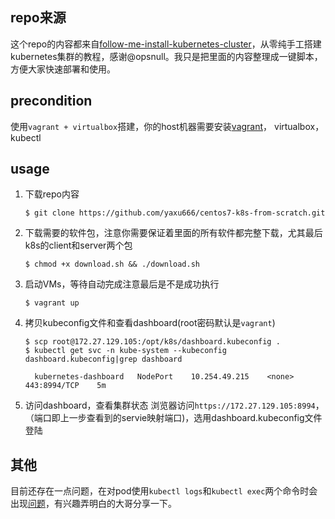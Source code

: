 ## repo来源
这个repo的内容都来自[follow-me-install-kubernetes-cluster](https://github.com/opsnull/follow-me-install-kubernetes-cluster.git)，从零纯手工搭建kubernetes集群的教程，感谢@opsnull。我只是把里面的内容整理成一键脚本，方便大家快速部署和使用。

## precondition
使用`vagrant + virtualbox`搭建，你的host机器需要安装[vagrant](https://www.vagrantup.com/)， virtualbox， kubectl

## usage
1. 下载repo内容
   ```
   $ git clone https://github.com/yaxu666/centos7-k8s-from-scratch.git
   ```

2. 下载需要的软件包，注意你需要保证着里面的所有软件都完整下载，尤其最后k8s的client和server两个包
	 ```
	 $ chmod +x download.sh && ./download.sh
	 ```

3. 启动VMs，等待自动完成注意最后是不是成功执行
   ```
   $ vagrant up
   ```

4. 拷贝kubeconfig文件和查看dashboard(root密码默认是`vagrant`)
   ```
   $ scp root@172.27.129.105:/opt/k8s/dashboard.kubeconfig .
   $ kubectl get svc -n kube-system --kubeconfig dashboard.kubeconfig|grep dashboard

     kubernetes-dashboard   NodePort    10.254.49.215    <none>        443:8994/TCP    5m
   ```

5. 访问dashboard，查看集群状态
	 浏览器访问`https://172.27.129.105:8994`，（端口即上一步查看到的servie映射端口)，选用dashboard.kubeconfig文件登陆

## 其他
目前还存在一点问题，在对pod使用`kubectl logs`和`kubectl exec`两个命令时会出现[问题](https://github.com/opsnull/follow-me-install-kubernetes-cluster/issues/278)，有兴趣弄明白的大哥分享一下。